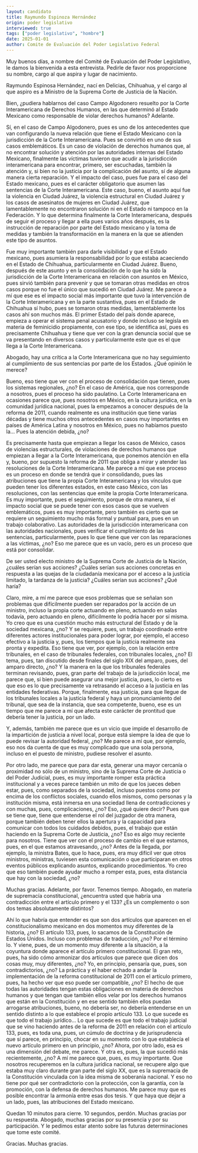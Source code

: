 ```yaml
---
layout: candidato
title: Raymundo Espinoza Hernández
origin: poder legislativo
interviewed: true
tags: ["poder legislativo", "hombre"]
date: 2025-01-01
author: Comite de Evaluación del Poder Legislativo Federal
---
```


Muy buenos días, a nombre del Comité de Evaluación del Poder Legislativo, le damos la bienvenida a esta entrevista.  Pedirle de favor nos proporcione su nombre, cargo al que aspira y lugar de nacimiento.

Raymundo Espinosa Hernández, nací en Delicias, Chihuahua,  y el cargo al que aspiro es a Ministro de la Suprema Corte de Justicia de la Nación.

Bien, ¿pudiera hablarnos del caso Campo Algodonero resuelto por la Corte Interamericana de Derechos Humanos, en las que determinó al Estado Mexicano como responsable de violar derechos humanos? Adelante.

Sí, en el caso de Campo Algodonero, pues es uno de los antecedentes que van configurando la nueva relación  que tiene el Estado Mexicano con la jurisdicción de la Corte Interamericana.  Pues se convirtió en uno de sus casos emblemáticos.  Es un caso de violación de derechos humanos que, al no encontrar solución y atención  por las autoridades internas del Estado Mexicano, finalmente las víctimas tuvieron que acudir a la jurisdicción interamericana para encontrar, primero, ser escuchadas, también la atención y, si bien no la justicia por la complicación del asunto, sí de alguna manera cierta reparación.  Y el impacto del caso, pues fue para el caso del Estado mexicano, pues es el carácter obligatorio  que asumen las sentencias de la Corte Interamericana. Este caso, bueno, el asunto aquí fue la violencia en Ciudad Juárez, la violencia estructural en Ciudad Juárez y los casos de asesinatos de mujeres en Ciudad Juárez, que lamentablemente no encontraron solución ni en el Estado ni tampoco en la Federación.  Y lo que determina finalmente la Corte Interamericana, después de seguir el proceso y llegar a ella  pues varios años después, es la instrucción de reparación por parte del Estado mexicano y la toma de medidas y también la transformación en la manera en la que se atienden este tipo de asuntos.

Fue muy importante también para darle visibilidad y que el Estado mexicano, pues asumiera la responsabilidad por lo que estaba acaeciendo en el Estado de Chihuahua, particularmente en Ciudad Juárez. Bueno, después de este asunto y en la consolidación de lo que ha sido la jurisdicción de la Corte Interamericana en relación con asuntos en México, pues sirvió también para prevenir y que se tomaran otras medidas  en otros casos porque no fue el único que sucedió en Ciudad Juárez. Me parece a mí que ese es el impacto social más importante que tuvo la intervención de la Corte Interamericana y en la parte sustantiva, pues en el Estado de Chihuahua sí hubo, pues se tomaron otras medidas, lamentablemente los casos ahí son muchos más. El primer Estado del país donde aparece, empieza a operar el sistema penal acusatorio  y donde incluso se legisla en materia de feminicidio propiamente,  con ese tipo, se identifica así, pues es precisamente Chihuahua y tiene que ver con la gran denuncia social que se va presentando en diversos casos y particularmente este que es el que llega a la Corte Interamericana.

Abogado, hay una crítica a la Corte Interamericana que no hay seguimiento al cumplimiento de sus sentencias  por parte de los Estados. ¿Qué opinión le merece?

Bueno, eso tiene que ver con el proceso de consolidación que tienen, pues los sistemas regionales, ¿no?  En el caso de América, que nos corresponde a nosotros, pues el proceso ha sido paulatino. La Corte Interamericana en ocasiones parece que, pues nosotros en México, en la cultura jurídica, en la comunidad jurídica nacional, pues la empezamos a conocer después de la reforma de 2011, cuando realmente es una institución que tiene varias décadas y tiene muchos otros antecedentes  en casos muy importantes en países de América Latina y nosotros en México, pues no habíamos puesto la…  Pues la atención debida, ¿no?

Es precisamente hasta que empiezan a llegar los casos de México,  casos de violencias estructurales, de violaciones de derechos humanos  que empiezan a llegar a la Corte Interamericana, que ponemos atención en ella  y, bueno, por supuesto la reforma de 2011 que obliga a mirar y atender las resoluciones de la Corte Interamericana.  Me parece a mí que ese proceso es un proceso en donde se tendrá que ir consolidando, pues las atribuciones que tiene la propia Corte Interamericana y los vínculos que pueden tener los diferentes estados, en este caso México, con las resoluciones, con las sentencias que emite la propia Corte Interamericana.  Es muy importante, pues el seguimiento, porque de otra manera, sí el impacto social que se puede tener con esos casos que se vuelven emblemáticos, pues es muy importante, pero también es cierto que se requiere un seguimiento mucho más formal y puntual  para, pues en un trabajo colaborativo.  Las autoridades de la jurisdicción interamericana con las autoridades nacionales, pues verificar el cumplimiento de las sentencias, particularmente,  pues lo que tiene que ver con las reparaciones a las víctimas, ¿no?  Eso me parece que es un vacío, pero es un proceso que está por consolidar.

De ser usted electo ministro de la Suprema Corte de Justicia de la Nación,  ¿cuáles serían sus acciones? ¿Cuáles serían sus acciones concretas en respuesta a las quejas de la ciudadanía mexicana por el acceso a la justicia limitado, la tardanza de la justicia?  ¿Cuáles serían sus acciones? ¿Qué haría?

Claro, mire, a mí me parece que esos problemas que se señalan son problemas que difícilmente pueden ser reparados por la acción de un ministro, incluso la propia corte actuando en pleno, actuando en salas todavía,  pero actuando en pleno, difícilmente lo podría hacer por sí misma.  Yo creo que es una cuestión mucho más estructural del Estado y de la sociedad mexicana, ¿no?  Y se requiere, pues, un trabajo coordinado entre diferentes actores institucionales  para poder lograr, por ejemplo, el acceso efectivo a la justicia  y, pues, los tiempos que la justicia realmente sea pronta y expedita.  Eso tiene que ver, por ejemplo, con la relación entre tribunales, en el caso de tribunales federales, con tribunales locales, ¿no?  El tema, pues, tan discutido desde finales del siglo XIX del amparo, pues, del amparo directo, ¿no?  Y la manera en la que los tribunales federales terminan revisando, pues,  gran parte del trabajo de la jurisdicción local, me parece que, si bien puede asegurar una mejor justicia, pues, lo cierto es que eso es lo que precisamente va retrasando el acceso a la justicia en las entidades federativas.  Porque, finalmente, esa justicia, para que llegue de los tribunales locales a la justicia federal y haya un pronunciamiento del tribunal, que sea de la instancia, que sea competente, bueno, ese es un tiempo que me parece a mí que afecta este carácter  de prontitud que debería tener la justicia, por un lado.

Y, además, también me parece que es un vicio que impide el desarrollo de la impartición de justicia a nivel local,  porque está siempre la idea de que lo puede revisar la autoridad federal,  ¿no? Me parece a mí que, por ejemplo, eso nos da cuenta de que es muy complicado  que una sola persona, incluso en el puesto de ministro, pudiese resolver el asunto.

Por otro lado, me parece que para dar esta, generar una mayor cercanía o proximidad  no sólo de un ministro, sino de la Suprema Corte de Justicia o del Poder Judicial,  pues, es muy importante romper esta práctica institucional y a veces parece también un mito de que los jueces deben estar, pues,  como separados de la sociedad, incluso puestos como por encima de los conflictos sociales,  cuando ellos mismos, como personas y la institución misma,  está inmersa en una sociedad llena de contradicciones y con muchas, pues, complicaciones, ¿no?  Eso, ¿qué quiere decir? Pues que se tiene que, tiene que entenderse el rol del juzgador de otra manera,  porque también deben tener ellos la apertura y la capacidad para comunicar con todos los cuidados debidos,  pues, el trabajo que están haciendo en la Suprema Corte de Justicia, ¿no?  Eso es algo muy reciente para nosotros.  Tiene que ver con el proceso de cambio en el que estamos, pues, en el que estamos atravesando, ¿no?  Antes de la llegada, por ejemplo, la ministra Bates, que lo hace,  pues, era muy difícil ver que otros ministros, ministras, tuviesen esta comunicación o que participaran en otros eventos públicos explicando asuntos, explicando procedimientos.  Yo creo que eso también puede ayudar mucho a romper esta, pues, esta distancia que hay con la sociedad, ¿no?

Muchas gracias. Adelante, por favor.  Tenemos tiempo.  Abogado, en materia de supremacía constitucional, ¿encuentra usted que habría una contradicción entre el artículo primero y el 133?  ¿Es un complemento o son dos temas absolutamente distintos?

Ahí lo que habría que entender es que son dos artículos que aparecen en el constitucionalismo mexicano en dos momentos muy diferentes de la historia, ¿no?  El artículo 133, pues, lo sacamos de la Constitución de Estados Unidos.  Incluso con problemas de traducción, ¿no? Por el término lo.  Y viene, pues, de un momento muy diferente a la situación, a la coyuntura donde aparece el artículo primero constitucional.  El gran reto, pues, ha sido cómo armonizar dos artículos que parece que dicen dos cosas muy, muy diferentes, ¿no?  Yo, en principio, pensaría que, pues, son contradictorios, ¿no?  La práctica y el haber echado a andar la implementación de la reforma constitucional de 2011 con el artículo primero, pues, ha hecho ver que eso puede ser compatible, ¿no?
 El hecho de que todas las autoridades tengan estas obligaciones en materia de derechos humanos y que tengan que también ellos velar por los derechos humanos que están en la Constitución  y en ese sentido también ellos puedan arrogarse atribuciones, bueno, no debería ser, no debería entenderse en un sentido distinto a lo que establece el propio artículo 133.  Lo que sucede es que todo el trabajo jurídico…  Lo que sucede es que todo el trabajo judicial que se vino haciendo antes de la reforma de 2011 en relación con el artículo 133, pues, es toda una, pues, un cúmulo de doctrina y de jurisprudencia  que sí parece, en principio, chocar en su momento con lo que establecía el nuevo artículo primero en un principio, ¿no?  Ahora, por otro lado, esa es una dimensión del debate, me parece.  Y otra es, pues, la que sucedió más recientemente, ¿no?
 A mí me parece que, pues, es muy importante.  Que nosotros recuperemos en la cultura jurídica nacional, se recupere algo que estaba muy claro durante gran parte del siglo XX,  que es la supremacía de la Constitución vinculada con la idea misma de soberanía nacional.  Y eso no tiene por qué ser contradictorio con la protección, con la garantía, con la promoción, con la defensa de derechos humanos.  Me parece muy que es posible encontrar la armonía entre esas dos tesis.  Y que haya que dejar a un lado, pues, las atribuciones del Estado mexicano.

Quedan 10 minutos para cierre. 10 segundos, perdón.  Muchas gracias por su respuesta.  Abogado, muchas gracias por su presencia y por su participación.  Y le pedimos estar atento sobre las futuras determinaciones que tome este comité.

Gracias.  Muchas gracias.

